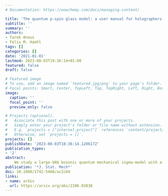 ```yaml
---
# Documentation: https://wowchemy.com/docs/managing-content/

title: 'The quantum p-spin glass model: a user manual for holographers'
subtitle: ''
summary: ''
authors:
- Tarek Anous
- Felix M. Haehl
tags: []
categories: []
date: '2021-01-01'
lastmod: 2023-08-03T19:36:14+01:00
featured: false
draft: false

# Featured image
# To use, add an image named `featured.jpg/png` to your page's folder.
# Focal points: Smart, Center, TopLeft, Top, TopRight, Left, Right, BottomLeft, Bottom, BottomRight.
image:
  caption: ''
  focal_point: ''
  preview_only: false

# Projects (optional).
#   Associate this post with one or more of your projects.
#   Simply enter your project's folder or file name without extension.
#   E.g. `projects = ["internal-project"]` references `content/project/deep-learning/index.md`.
#   Otherwise, set `projects = []`.
projects: []
publishDate: '2023-08-03T18:36:14.120617Z'
publication_types:
- '2'
abstract: 
    We study a large-$N$ bosonic quantum mechanical sigma-model with a spherical target space subject to disordered interactions, more colloquially known as the $p$-spin spherical model. Replica symmetry is broken at low temperatures and for sufficiently weak quantum fluctuations, which drives the system into a spin glass phase. The first half of this paper is dedicated to a discussion of this model's thermodynamics, with particular emphasis on the marginally stable spin glass. This phase exhibits an emergent conformal symmetry in the strong coupling regime, which dictates its thermodynamic properties. It is associated with an extensive number of nearby states in the free energy landscape. We discuss in detail an elegant approximate solution to the spin glass equations, which interpolates between the conformal regime and an ultraviolet-complete short distance solution. In the second half of this paper we explore the real-time dynamics of the model and uncover quantum chaos as measured by out-of-time-order four-point functions, both numerically and analytically. We find exponential Lyapunov growth, which intricately depends on the model's couplings and becomes strongest in the quantum critical regime. We emphasize that the spin glass phase also exhibits quantum chaos, albeit with parametrically smaller Lyapunov exponent than in the replica symmetric phase. An analytical calculation in the marginal spin glass phase suggests that this Lyapunov exponent vanishes in a particular infinite coupling limit. We comment on the potential meaning of these observations from the perspective of holography.
publication: '*J. Stat. Mech*'
doi: 10.1088/1742-5468/ac2cb9
links:
- name: arXiv
  url: https://arxiv.org/abs/2106.03838
---
```

